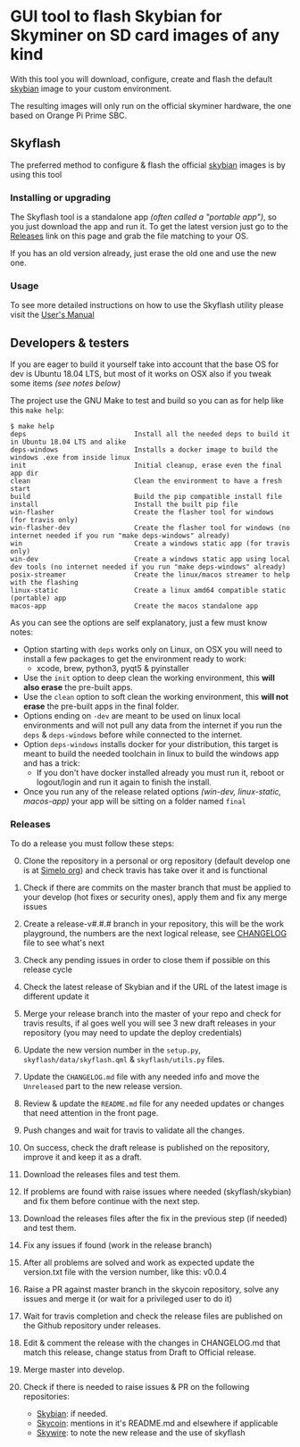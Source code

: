 # GUI tool to flash Skybian for Skyminer on SD card images of any kind

With this tool you will download, configure, create and flash the default [skybian](https://github.com/simelo/skybian) image to your custom environment.

The resulting images will only run on the official skyminer hardware, the one based on Orange Pi Prime SBC.

## Skyflash

The preferred method to configure & flash the official [skybian](https://github.com/simelo/skybian) images is by using this tool

### Installing or upgrading

The Skyflash tool is a standalone app _(often called a "portable app")_, so you just download the app and run it. To get the latest version just go to the [Releases](https://github.com/skycoin/skyflash/releases) link on this page and grab the file matching to your OS.

If you has an old version already, just erase the old one and use the new one.

### Usage

To see more detailed instructions on how to use the Skyflash utility please visit the [User's Manual](USER_MANUAL.md)

## Developers & testers

If you are eager to build it yourself take into account that the base OS for dev is Ubuntu 18.04 LTS, but most of it works on OSX also if you tweak some items _(see notes below)_

The project use the GNU Make to test and build so you can as for help like this `make help`:

```
$ make help
deps                           Install all the needed deps to build it in Ubuntu 18.04 LTS and alike
deps-windows                   Installs a docker image to build the windows .exe from inside linux
init                           Initial cleanup, erase even the final app dir
clean                          Clean the environment to have a fresh start
build                          Build the pip compatible install file
install                        Install the built pip file
win-flasher                    Create the flasher tool for windows (for travis only)
win-flasher-dev                Create the flasher tool for windows (no internet needed if you run "make deps-windows" already)
win                            Create a windows static app (for travis only)
win-dev                        Create a windows static app using local dev tools (no internet needed if you run "make deps-windows" already)
posix-streamer                 Create the linux/macos streamer to help with the flashing
linux-static                   Create a linux amd64 compatible static (portable) app
macos-app                      Create the macos standalone app
```

As you can see the options are self explanatory, just a few must know notes:

* Option starting with `deps` works only on Linux, on OSX you will need to install a few packages to get the environment ready to work:
  * xcode, brew, python3, pyqt5 & pyinstaller
* Use the `init` option to deep clean the working environment, this **will also erase** the pre-built apps.
* Use the `clean` option to soft clean the working environment, this **will not erase** the pre-built apps in the final folder.
* Options ending on `-dev` are meant to be used on linux local environments and will not pull any data from the internet if you run the `deps` & `deps-windows` before while connected to the internet.
* Option `deps-windows` installs docker for your distribution, this target is meant to build the needed toolchain in linux to build the windows app and has a trick:
  * If you don't have docker installed already you must run it, reboot or logout/login and run it again to finish the install.
* Once you run any of the release related options _(win-dev, linux-static, macos-app)_ your app will be sitting on a folder named `final`

### Releases

To do a release you must follow these steps:

0. Clone the repository in a personal or org repository (default develop one is at [Simelo org](https://github.com/simelo/skyflash)) and check travis has take over it and is functional
0. Check if there are commits on the master branch that must be applied to your develop (hot fixes or security ones), apply them and fix any merge issues
0. Create a release-v#.#.# branch in your repository, this will be the work playground, the numbers are the next logical release, see [CHANGELOG](CHANGELOG.md) file to see what's next
0. Check any pending issues in order to close them if possible on this release cycle
0. Check the latest release of Skybian and if the URL of the latest image is different update it
0. Merge your release branch into the master of your repo and check for travis results, if al goes well you will see 3 new draft releases in your repository (you may need to update the deploy credentials)
0. Update the new version number in the `setup.py`, `skyflash/data/skyflash.qml` & `skyflash/utils.py` files.
0. Update the `CHANGELOG.md` file with any needed info and move the `Unreleased` part to the new release version.
0. Review & update the `README.md` file for any needed updates or changes that need attention in the front page.
0. Push changes and wait for travis to validate all the changes.
0. On success, check the draft release is published on the repository, improve it and keep it as a draft.
0. Download the releases files and test them.
0. If problems are found with raise issues where needed (skyflash/skybian) and fix them before continue with the next step.
0. Download the releases files after the fix in the previous step (if needed) and test them.
0. Fix any issues if found (work in the release branch)
0. After all problems are solved and work as expected update the version.txt file with the version number, like this: v0.0.4
0. Raise a PR against master branch in the skycoin repository, solve any issues and merge it (or wait for a privileged user to do it)
0. Wait for travis completion and check the release files are published on the Github repository under releases.
0. Edit & comment the release with the changes in CHANGELOG.md that match this release, change status from Draft to Official release.
0. Merge master into develop.
0. Check if there is needed to raise issues & PR on the following repositories:

    * [Skybian](https://github.com/skycoin/skybian): if needed.
    * [Skycoin](https://github.com/skycoin/skycoin): mentions in it's README.md and elsewhere if applicable
    * [Skywire](https://github.com/skycoin/skywire): to note the new release and the use of skyflash
